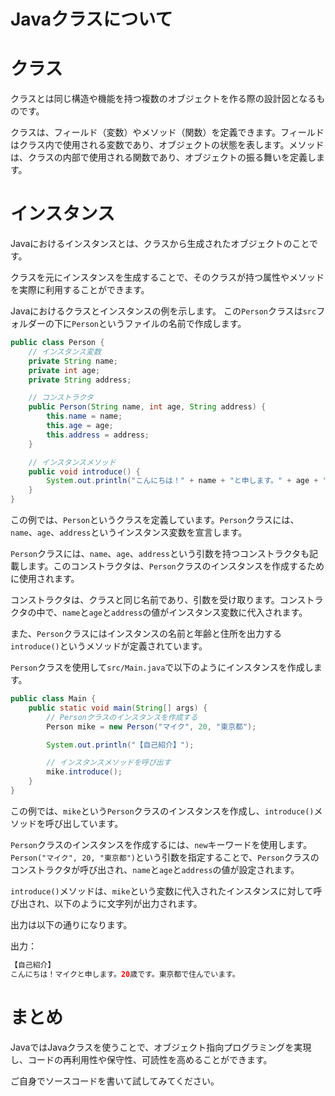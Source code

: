 # Javaクラスについて

# クラス

クラスとは同じ構造や機能を持つ複数のオブジェクトを作る際の設計図となるものです。

クラスは、フィールド（変数）やメソッド（関数）を定義できます。フィールドはクラス内で使用される変数であり、オブジェクトの状態を表します。メソッドは、クラスの内部で使用される関数であり、オブジェクトの振る舞いを定義します。

# インスタンス

Javaにおけるインスタンスとは、クラスから生成されたオブジェクトのことです。

クラスを元にインスタンスを生成することで、そのクラスが持つ属性やメソッドを実際に利用することができます。

Javaにおけるクラスとインスタンスの例を示します。
この`Person`クラスは`src`フォルダーの下に`Person`というファイルの名前で作成します。

```java
public class Person { 
    // インスタンス変数
    private String name;
    private int age;
    private String address;

    // コンストラクタ
    public Person(String name, int age, String address) { 
        this.name = name;
        this.age = age;
        this.address = address;
    }

    // インスタンスメソッド
    public void introduce() { 
        System.out.println("こんにちは！" + name + "と申します。" + age + "歳です。" + address + "で住んでいます。");
    }
}

```
この例では、`Person`というクラスを定義しています。`Person`クラスには、`name`、`age`、`address`というインスタンス変数を宣言します。

`Person`クラスには、`name`、`age`、`address`という引数を持つコンストラクタも記載します。このコンストラクタは、`Person`クラスのインスタンスを作成するために使用されます。

コンストラクタは、クラスと同じ名前であり、引数を受け取ります。コンストラクタの中で、`name`と`age`と`address`の値がインスタンス変数に代入されます。

また、`Person`クラスにはインスタンスの名前と年齢と住所を出力する`introduce()`というメソッドが定義されています。

`Person`クラスを使用して`src/Main.java`で以下のようにインスタンスを作成します。

```java
public class Main {
    public static void main(String[] args) {
        // Personクラスのインスタンスを作成する
        Person mike = new Person("マイク", 20, "東京都");

        System.out.println("【自己紹介】");

        // インスタンスメソッドを呼び出す
        mike.introduce();
    }
}

```

この例では、`mike`という`Person`クラスのインスタンスを作成し、`introduce()`メソッドを呼び出しています。

`Person`クラスのインスタンスを作成するには、`new`キーワードを使用します。`Person("マイク", 20, "東京都")`という引数を指定することで、`Person`クラスのコンストラクタが呼び出され、`name`と`age`と`address`の値が設定されます。

`introduce()`メソッドは、`mike`という変数に代入されたインスタンスに対して呼び出され、以下のように文字列が出力されます。

出力は以下の通りになります。

出力：
```java
【自己紹介】
こんにちは！マイクと申します。20歳です。東京都で住んでいます。
```

# まとめ

JavaではJavaクラスを使うことで、オブジェクト指向プログラミングを実現し、コードの再利用性や保守性、可読性を高めることができます。

ご自身でソースコードを書いて試してみてください。

